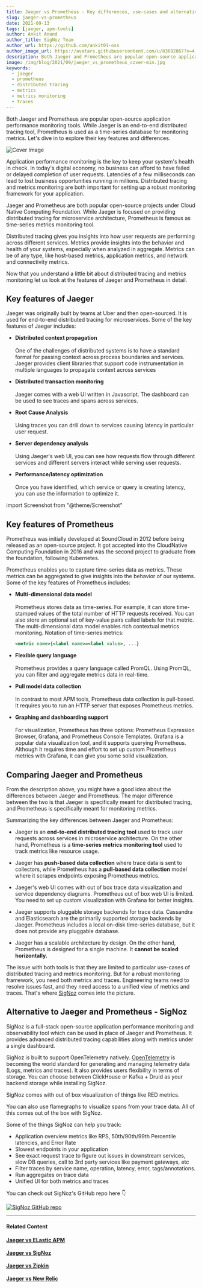 ```yaml
---
title: Jaeger vs Prometheus - Key differences, use-cases and alternatives
slug: jaeger-vs-prometheus
date: 2021-09-13
tags: [jaeger, apm-tools]
author: Ankit Anand
author_title: SigNoz Team
author_url: https://github.com/ankit01-oss
author_image_url: https://avatars.githubusercontent.com/u/83692067?v=4
description: Both Jaeger and Prometheus are popular open-source application performance monitoring tools. While Jaeger is an end-to-end distributed tracing tool, Prometheus is used as a time-series database for monitoring metrics. Let's dive in to explore their key features and differences.
image: /img/blog/2021/09/jaeger_vs_prometheus_cover-min.jpg
keywords:
  - jaeger
  - prometheus
  - distributed tracing
  - metrics
  - metrics monitoring
  - traces
---
```

<head>
  <link rel="canonical" href="https://signoz.io/blog/jaeger-vs-prometheus/"/>
</head>

Both Jaeger and Prometheus are popular open-source application performance monitoring tools. While Jaeger is an end-to-end distributed tracing tool, Prometheus is used as a time-series database for monitoring metrics. Let's dive in to explore their key features and differences.

<!--truncate-->

![Cover Image](/img/blog/2021/09/jaeger_vs_prometheus_cover-min.jpg)


Application performance monitoring is the key to keep your system's health in check. In today's digital economy, no business can afford to have failed or delayed completion of user requests. Latencies of a few milliseconds can lead to lost business opportunities running in millions.
Distributed tracing and metrics monitoring are both important for setting up a robust monitoring framework for your application.

Jaeger and Prometheus are both popular open-source projects under Cloud Native Computing Foundation. While Jaeger is focused on providing distributed tracing for microservice architecture, Prometheus is famous as time-series metrics monitoring tool.

Distributed tracing gives you insights into how user requests are performing across different services. Metrics provide insights into the behavior and health of your systems, especially when analyzed in aggregate. Metrics can be of any type, like host-based metrics, application metrics, and network and connectivity metrics.

Now that you understand a little bit about distributed tracing and metrics monitoring let us look at the features of Jaeger and Prometheus in detail.

## Key features of Jaeger
Jaeger was originally built by teams at Uber and then open-sourced. It is used for end-to-end distributed tracing for microservices. Some of the key features of Jaeger includes:

- **Distributed context propagation**<br></br>
  One of the challenges of distributed systems is to have a standard format for passing context across process boundaries and services. Jaeger provides client libraries that support code instrumentation in multiple languages to propagate context across services

- **Distributed transaction monitoring**<br></br>
  Jaeger comes with a web UI written in Javascript. The dashboard can be used to see traces and spans across services.

- **Root Cause Analysis**<br></br>
  Using traces you can drill down to services causing latency in particular user request.

- **Server dependency analysis**<br></br>
  Using Jaeger's web UI, you can see how requests flow through different services and different servers interact while serving user requests.

- **Performance/latency optimization**<br></br>
  Once you have identified, which service or query is creating latency, you can use the information to optimize it.

import Screenshot from "@theme/Screenshot"

<Screenshot
    alt="Jaeger UI"
    height={500}
    src="/img/blog/2021/08/jaeger_ui-min.png"
    title="Jaeger UI showing services and corresponding traces"
    width={700}
/>

## Key features of Prometheus
Prometheus was initially developed at SoundCloud in 2012 before being released as an open-source project. It got accepted into the CloudNative Computing Foundation in 2016 and was the second project to graduate from the foundation, following Kubernetes.

Prometheus enables you to capture time-series data as metrics. These metrics can be aggregated to give insights into the behavior of our systems. Some of the key features of Prometheus includes:

- **Multi-dimensional data model**<br></br>
  Prometheus stores data as time-series. For example, it can store time-stamped values of the total number of HTTP requests received. You can also store an optional set of key-value pairs called labels for that metric. The multi-dimensional data model enables rich contextual metrics monitoring.
  Notation of time-series metrics:

  ```jsx
  <metric name>{<label name>=<label value>, ...}
  ```

- **Flexible query language**<br></br>
  Prometheus provides a query language called PromQL. Using PromQL, you can filter and aggregate metrics data in real-time.

- **Pull model data collection**<br></br>
  In contrast to most APM tools, Prometheus data collection is pull-based. It requires you to run an HTTP server that exposes Prometheus metrics.

- **Graphing and dashboarding support**<br></br>
  For visualization, Prometheus has three options: Prometheus Expression Browser, Grafana, and Prometheus Console Templates. Grafana is a popular data visualization tool, and it supports querying Prometheus. Although it requires time and effort to set up custom Prometheus metrics with Grafana, it can give you some solid visualization.

<Screenshot
    alt="Prometheus metrics visualized with Grafana"
    height={500}
    src="/img/blog/2021/09/jaeger_vs_prometheus_grafana dashboard-min.jpg"
    title="Prometheus metrics data visualization using Grafana"
    width={700}
/>

## Comparing Jaeger and Prometheus
From the description above, you might have a good idea about the differences between Jaeger and Prometheus. The major difference between the two is that Jaeger is specifically meant for distributed tracing, and Prometheus is specifically meant for monitoring metrics.

Summarizing the key differences between Jaeger and Prometheus:

- Jaeger is an **end-to-end distributed tracing tool** used  to track user requests across services in microservice architecture. On the other hand, Prometheus is a **time-series metrics monitoring tool** used to track metrics like resource usage.

- Jaeger has **push-based data collection** where trace data is sent to collectors, while Prometheus has a **pull-based data collection** model where it scrapes endpoints exposing Prometheus metrics.

- Jaeger's web UI comes with out of box trace data visualization and service dependency diagrams. Prometheus out of box web UI is limited. You need to set up custom visualization with Grafana for better insights.

- Jaeger supports pluggable storage backends for trace data. Cassandra and Elasticsearch are the primarily supported storage backends by Jaeger. Prometheus includes a local on-disk time-series database, but it does not provide any pluggable database.

- Jaeger has a scalable architecture by design. On the other hand, Prometheus is designed for a single machine. It **cannot be scaled horizontally.**

The issue with both tools is that they are limited to particular use-cases of distributed tracing and metrics monitoring. But for a robust monitoring framework, you need both metrics and traces. Engineering teams need to resolve issues fast, and they need access to a unified view of metrics and traces. That's where [SigNoz](https://signoz.io/) comes into the picture.

## Alternative to Jaeger and Prometheus - SigNoz
SigNoz is a full-stack open-source application performance monitoring and observability tool which can be used in place of Jaeger and Prometheus. It provides advanced distributed tracing capabilities along with metrics under a single dashboard.

SigNoz is built to support OpenTelemetry natively. [OpenTelemetry](https://opentelemetry.io/) is becoming the world standard for generating and managing telemetry data (Logs, metrics and traces). It also provides users flexibility in terms of storage. You can choose between ClickHouse or Kafka + Druid as your backend storage while installing SigNoz.

<Screenshot
    alt="Architecture of SigNoz with OpenTelemetry and ClickHouse"
    height={500}
    src="/img/blog/2021/09/SigNoz_architecture_clickhouse.png"
    title="Architecture of SigNoz with ClickHouse as storage backend and OpenTelemetry for code instrumentatiion"
    width={700}
/>

SigNoz comes with out of box visualization of things like RED metrics.

<Screenshot
    alt="SigNoz UI showing the popular RED metrics"
    height={500}
    src="/img/blog/common/signoz_charts_application_metrics.png"
    title="SigNoz UI showing application overview metrics like RPS, 50th/90th/99th Percentile latencies, and Error Rate"
    width={700}
/>

You can also use flamegraphs to visualize spans from your trace data. All of this comes out of the box with SigNoz.

<Screenshot
    alt="Flamegraphs used to visualize spans of distributed tracing in SigNoz UI"
    height={500}
    src="/img/blog/common/signoz_flamegraphs.png"
    title="Flamegraphs showing exact duration taken by each spans - a concept of distributed tracing"
    width={700}
/>


Some of the things SigNoz can help you track:

- Application overview metrics like RPS, 50th/90th/99th Percentile latencies, and Error Rate
- Slowest endpoints in your application
- See exact request trace to figure out issues in downstream services, slow DB queries, call to 3rd party services like payment gateways, etc
- Filter traces by service name, operation, latency, error, tags/annotations.
- Run aggregates on trace data
- Unified UI for both metrics and traces

You can check out SigNoz's GitHub repo here 👇

[![SigNoz GitHub repo](/img/blog/common/signoz_github.png)](https://github.com/SigNoz/signoz)

___

#### **Related Content**

**[Jaeger vs ELastic APM](https://signoz.io/blog/jaeger-vs-elastic-apm/)**<br></br>
**[Jaeger vs SigNoz](https://signoz.io/blog/jaeger-vs-signoz/)**<br></br>
**[Jaeger vs Zipkin](https://signoz.io/blog/jaeger-vs-zipkin/)**<br></br>
**[Jaeger vs New Relic](https://signoz.io/blog/jaeger-vs-newrelic/)**<br></br>





